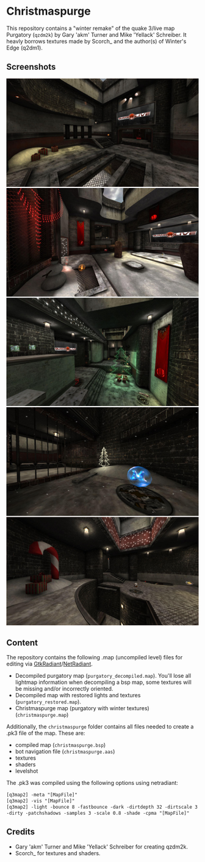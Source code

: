 # Christmaspurge

This repository contains a "winter remake" of the quake 3/live map Purgatory (`qzdm2k`) by Gary 'akm' Turner and Mike 'Yellack' Schreiber. It heavly borrows textures made by Scorch_ and the author(s) of Winter's Edge (q2dm1).

## Screenshots
![Christmaspurge1](screenshots/christmaspurge1.jpg) ![Christmaspurge2](screenshots/christmaspurge2.jpg)
![Christmaspurge3](screenshots/christmaspurge3.jpg) ![Christmaspurge4](screenshots/christmaspurge4.jpg)
![Christmaspurge5](screenshots/christmaspurge5.jpg) 

## Content

The repository contains the following .map (uncompiled level) files for editing via [GtkRadiant](https://icculus.org/gtkradiant/)/[NetRadiant](https://netradiant.gitlab.io/).

* Decompiled purgatory map (`purgatory_decompiled.map`). You'll lose all lightmap information when decompiling a bsp map, some textures will be missing and/or incorrectly oriented.
* Decompiled map with restored lights and textures (`purgatory_restored.map`).
* Christmaspurge map (purgatory with winter textures) (`christmaspurge.map`)

Additionally, the `christmaspurge` folder contains all files needed to create a .pk3 file of the map. These are:

* compiled map (`christmaspurge.bsp`)
* bot navigation file (`christmaspurge.aas`)
* textures
* shaders
* levelshot

The .pk3 was compiled using the following options using netradiant:

    [q3map2] -meta "[MapFile]"
    [q3map2] -vis "[MapFile]"
    [q3map2] -light -bounce 8 -fastbounce -dark -dirtdepth 32 -dirtscale 3 -dirty -patchshadows -samples 3 -scale 0.8 -shade -cpma "[MapFile]"


## Credits

* Gary 'akm' Turner and Mike 'Yellack' Schreiber for creating qzdm2k.
* Scorch_ for textures and shaders.
